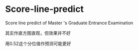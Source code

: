 # Score-line-predict
Score line predict of Master 's Graduate Entrance Examination

其实作直方图直观，但效果并不好

用0.52这个分位值作预测可能更好

